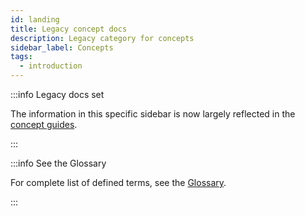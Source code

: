 ```yaml
---
id: landing
title: Legacy concept docs
description: Legacy category for concepts
sidebar_label: Concepts
tags:
  - introduction
---
```


:::info Legacy docs set

The information in this specific sidebar is now largely reflected in the [concept guides](/concepts).

:::

:::info See the Glossary

For complete list of defined terms, see the [Glossary](/glossary).

:::

